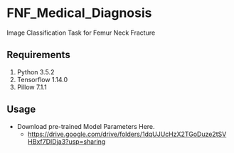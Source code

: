 # FNF_Medical_Diagnosis
Image Classification Task for Femur Neck Fracture


Requirements
------------
1. Python 3.5.2
2. Tensorflow 1.14.0
3. Pillow 7.1.1

Usage
-----
* Download pre-trained Model Parameters Here.
  * https://drive.google.com/drive/folders/1dqUJUcHzX2TGoDuze2tSVHBxf7DIDja3?usp=sharing
